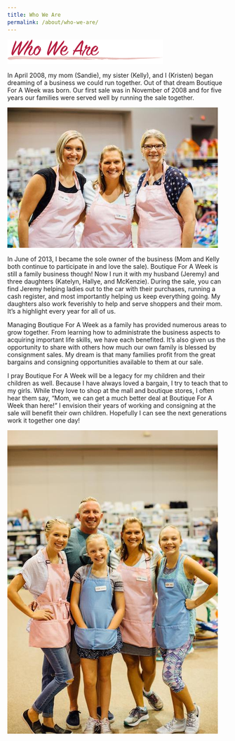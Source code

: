 ```yaml
---
title: Who We Are
permalink: /about/who-we-are/
---
```


![Who We Are](/img/who_we_are1.png "Owners")

In April 2008, my mom (Sandie), my sister (Kelly), and I (Kristen) began dreaming of a business we could run together. Out of that dream Boutique For A Week was born. Our first sale was in November of 2008 and for five years our families were served well by running the sale together.

![The Boutique for a Week girls](/img/the-girls.jpg)

In June of 2013, I became the sole owner of the business (Mom and Kelly both continue to participate in and love the sale). Boutique For A Week is still a family business though! Now I run it with my husband (Jeremy) and three daughters (Katelyn, Hallye, and McKenzie). During the sale, you can find Jeremy helping ladies out to the car with their purchases, running a cash register, and most importantly helping us keep everything going. My daughters also work feverishly to help and serve shoppers and their mom. It’s a highlight every year for all of us.

Managing Boutique For A Week as a family has provided numerous areas to grow together. From learning how to administrate the business aspects to acquiring important life skills, we have each benefited. It’s also given us the opportunity to share with others how much our own family is blessed by consignment sales. My dream is that many families profit from the great bargains and consigning opportunities available to them at our sale.

I pray Boutique For A Week will be a legacy for my children and their children as well. Because I have always loved a bargain, I try to teach that to my girls. While they love to shop at the mall and boutique stores, I often hear them say, “Mom, we can get a much better deal at Boutique For A Week than here!” I envision their years of working and consigning at the sale will benefit their own children. Hopefully I can see the next generations work it together one day!

![Family Photo](/img/family-photo.jpg)
